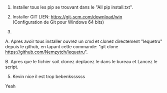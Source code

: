 

1. Installer tous les pip se trouvant dans le "All pip install.txt".



3. Installer GIT               LIEN: https://git-scm.com/download/win                
                                    (Configuration de Git pour Windows 64 bits)


4. 

A.      Apres avoir tous installer ouvrez un cmd et clonez directement "lequetru" depuis le github,
        en tapant cette commande: "git clone https://github.com/Nemzytch/lequetru".

B.      Apres que le fichier soit clonez deplacez le dans le bureau et Lancez le script.


5. Kevin nice il est trop bebenkssssss

Yeah

